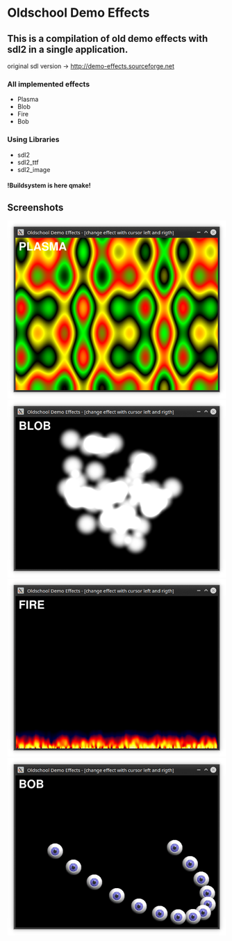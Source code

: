 # Oldschool Demo Effects
## This is a compilation of old demo effects with sdl2 in a single application.

original sdl version -> http://demo-effects.sourceforge.net

### All implemented effects
* Plasma
* Blob
* Fire
* Bob

### Using Libraries
* sdl2
* sdl2_ttf
* sdl2_image

#### !Buildsystem is here qmake!

## Screenshots
![Screenshot Plasma](screenshots/plasma.png)
![Screenshot Blob](screenshots/blob.png)
![Screenshot Fire](screenshots/fire.png)
![Screenshot Fire](screenshots/bob.png)

